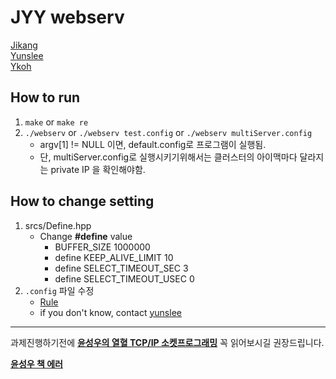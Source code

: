 # JYY webserv  
[Jikang](https://profile.intra.42.fr/users/jikang)  
[Yunslee](https://profile.intra.42.fr/users/yunslee)  
[Ykoh](https://profile.intra.42.fr/users/ykoh)  

## How to run
1. `make` or `make re`
2. `./webserv` or `./webserv test.config` or `./webserv multiServer.config`  
	- argv[1] != NULL 이면, default.config로 프로그램이 실행됨.
	- 단, multiServer.config로 실행시키기위해서는 클러스터의 아이맥마다 달라지는 private IP 을 확인해야함.

## How to change setting
1. srcs/Define.hpp  
	- Change **#define** value
		- BUFFER_SIZE 1000000
		- define KEEP_ALIVE_LIMIT 10
		- define SELECT_TIMEOUT_SEC 3
		- define SELECT_TIMEOUT_USEC 0
2. `.config` 파일 수정  
	- [Rule](https://www.notion.so/nginx-4aa332c284a74f7481c7458472a42a9e)  
	- if you don't know, contact [yunslee](https://profile.intra.42.fr/users/yunslee)

---

과제진행하기전에 [**윤성우의 열혈 TCP/IP 소켓프로그래밍**](http://book.interpark.com/product/BookDisplay.do?_method=detail&sc.shopNo=0000400000&sc.prdNo=206832627&sc.saNo=003002001&bid1=search&bid2=product&bid3=title&bid4=001) 꼭 읽어보시길 권장드립니다.  

[**윤성우 책 에러**](./윤성우TCP책_에러.md)